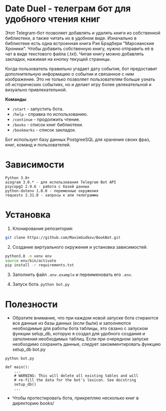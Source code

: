 # Date Duel - телеграм бот для удобного чтения книг

Этот Telegram-бот позволяет добавлять и удалять книги из собственной библиотеки, а также читать их в удобном виде. Изначально в библиотеке есть одна встроенная книга Рэя Брэдбери "Марсианские Хроники". Чтобы добавить собственную книгу, нужно отправить её в чат в виде текстового файла (.txt). Читая книгу можно добавлять закладки, нажимая на кнопку текущей страницы.

Когда пользователь правильно угадает дату события, бот предоставит дополнительную информацию о событии и связанное с ним изображение. Это не только позволяет пользователям больше узнать об исторических событиях, но и делает игру более увлекательной и визуально привлекательной.

**Команды**:

 - `/start` - запустить бота.
 - `/help` - справка по использованию.
 - `/continue` - продолжить чтение.
 - `/books` - список книг библиотеки.
 - `/bookmarks` - список закладок.

Бот использует базу данных PostgreeSQL для хранения своих фраз, книг, команд и пользователей.

# Зависимости 

    Python 3.8+
    aiogram 3.0.* - для использования Telegram Bot API
    psycopg2 2.9.6 - работа с базой данных
    python-dotenv 1.0.0 - переменные окружения
    requests 2.31.0 - запросы к апи телеграмма

# Установка

1. Клонирование репозитория:

```bash
git clone https://github.com/MaximGudkov/BookBot.git
```

2. Создание виртуального окружения и установка зависимостей:

```bash
python3.8 -m venv env
source env/bin/activate
pip install -r requirements.txt
```
3. Заполнить файл `.env.example` и переименовать его `.env`.

4. Запуск бота.
```python bot.py```

# Полезности

- Обратите внимание, что при каждом новой запуске бота стираются все данные из базы данных (если были) и заполняются необходимые для работы бота таблицы, это свзано с запуском функции setup_db, которую я создал для удобного создания и заполнения необходимых таблиц. Если при очередном запуске необходимо сохранить данные, следует закомментировать функцию setup_db
bot.py
```
python bot.py

def main():
    ...
    # WARNING: This will delete all existing tables and will
    # re-fill the data for the bot's lexicon. See docstring
    setup_db()
    ...
```
- Чтобы протестировать бота, прикрепляю несколько книг в директорию books/
